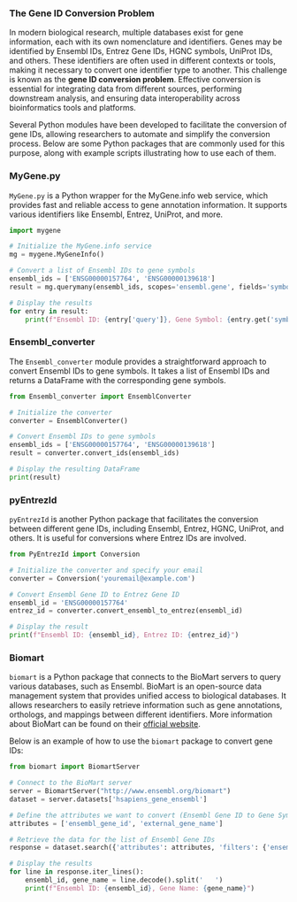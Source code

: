

### The Gene ID Conversion Problem

In modern biological research, multiple databases exist for gene information, each with its own nomenclature and identifiers. Genes may be identified by Ensembl IDs, Entrez Gene IDs, HGNC symbols, UniProt IDs, and others. These identifiers are often used in different contexts or tools, making it necessary to convert one identifier type to another. This challenge is known as the **gene ID conversion problem**. Effective conversion is essential for integrating data from different sources, performing downstream analysis, and ensuring data interoperability across bioinformatics tools and platforms.

Several Python modules have been developed to facilitate the conversion of gene IDs, allowing researchers to automate and simplify the conversion process. Below are some Python packages that are commonly used for this purpose, along with example scripts illustrating how to use each of them.

### **MyGene.py**

`MyGene.py` is a Python wrapper for the MyGene.info web service, which provides fast and reliable access to gene annotation information. It supports various identifiers like Ensembl, Entrez, UniProt, and more.

```python
import mygene

# Initialize the MyGene.info service
mg = mygene.MyGeneInfo()

# Convert a list of Ensembl IDs to gene symbols
ensembl_ids = ['ENSG00000157764', 'ENSG00000139618']
result = mg.querymany(ensembl_ids, scopes='ensembl.gene', fields='symbol', species='human')

# Display the results
for entry in result:
    print(f"Ensembl ID: {entry['query']}, Gene Symbol: {entry.get('symbol', 'Not found')}")
```


### **Ensembl_converter**

The `Ensembl_converter` module provides a straightforward approach to convert Ensembl IDs to gene symbols. It takes a list of Ensembl IDs and returns a DataFrame with the corresponding gene symbols.

```python
from Ensembl_converter import EnsemblConverter

# Initialize the converter
converter = EnsemblConverter()

# Convert Ensembl IDs to gene symbols
ensembl_ids = ['ENSG00000157764', 'ENSG00000139618']
result = converter.convert_ids(ensembl_ids)

# Display the resulting DataFrame
print(result)
```

### **pyEntrezId**

`pyEntrezId` is another Python package that facilitates the conversion between different gene IDs, including Ensembl, Entrez, HGNC, UniProt, and others. It is useful for conversions where Entrez IDs are involved.

```python
from PyEntrezId import Conversion

# Initialize the converter and specify your email
converter = Conversion('youremail@example.com')

# Convert Ensembl Gene ID to Entrez Gene ID
ensembl_id = 'ENSG00000157764'
entrez_id = converter.convert_ensembl_to_entrez(ensembl_id)

# Display the result
print(f"Ensembl ID: {ensembl_id}, Entrez ID: {entrez_id}")
```

### **Biomart**

`biomart` is a Python package that connects to the BioMart servers to query various databases, such as Ensembl. BioMart is an open-source data management system that provides unified access to biological databases. It allows researchers to easily retrieve information such as gene annotations, orthologs, and mappings between different identifiers. More information about BioMart can be found on their [official website](https://www.biomart.org/).

Below is an example of how to use the `biomart` package to convert gene IDs:

```python
from biomart import BiomartServer

# Connect to the BioMart server
server = BiomartServer("http://www.ensembl.org/biomart")
dataset = server.datasets['hsapiens_gene_ensembl']

# Define the attributes we want to convert (Ensembl Gene ID to Gene Symbol)
attributes = ['ensembl_gene_id', 'external_gene_name']

# Retrieve the data for the list of Ensembl Gene IDs
response = dataset.search({'attributes': attributes, 'filters': {'ensembl_gene_id': ['ENSG00000157764', 'ENSG00000139618']}})

# Display the results
for line in response.iter_lines():
    ensembl_id, gene_name = line.decode().split('	')
    print(f"Ensembl ID: {ensembl_id}, Gene Name: {gene_name}")
```

